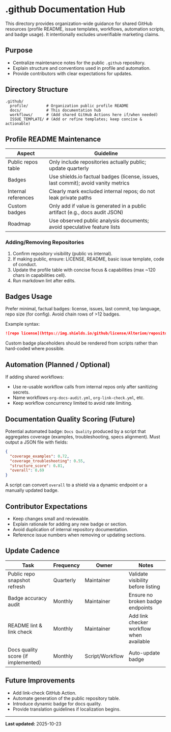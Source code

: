 # .github Documentation Hub

This directory provides organization-wide guidance for shared GitHub resources (profile README, issue templates, workflows, automation scripts, and badge usage). It intentionally excludes unverifiable marketing claims.

## Purpose

* Centralize maintenance notes for the public `.github` repository.
* Explain structure and conventions used in profile and automation.
* Provide contributors with clear expectations for updates.

## Directory Structure

```text
.github/
  profile/        # Organization public profile README
  docs/           # This documentation hub
  workflows/      # (Add shared GitHub Actions here if/when needed)
  ISSUE_TEMPLATE/ # (Add or refine templates; keep concise & actionable)
```

## Profile README Maintenance

| Aspect | Guideline |
|--------|-----------|
| Public repos table | Only include repositories actually public; update quarterly |
| Badges | Use shields.io factual badges (license, issues, last commit); avoid vanity metrics |
| Internal references | Clearly mark excluded internal repos; do not leak private paths |
| Custom badges | Only add if value is generated in a public artifact (e.g., docs audit JSON) |
| Roadmap | Use observed public analysis documents; avoid speculative feature lists |

### Adding/Removing Repositories

1. Confirm repository visibility (public vs internal).
2. If making public, ensure: LICENSE, README, basic issue template, code of conduct.
3. Update the profile table with concise focus & capabilities (max ~120 chars in capabilities cell).
4. Run markdown lint after edits.

## Badges Usage

Prefer minimal, factual badges: license, issues, last commit, top language, repo size (for config). Avoid chain rows of >12 badges.

Example syntax:

```markdown
![repo license](https://img.shields.io/github/license/Alteriom/repository-metadata-manager)
```

Custom badge placeholders should be rendered from scripts rather than hard-coded where possible.

## Automation (Planned / Optional)

If adding shared workflows:

* Use re-usable workflow calls from internal repos only after sanitizing secrets.
* Name workflows `org-docs-audit.yml`, `org-link-check.yml`, etc.
* Keep workflow concurrency limited to avoid rate limiting.

## Documentation Quality Scoring (Future)

Potential automated badge: `Docs Quality` produced by a script that aggregates coverage (examples, troubleshooting, specs alignment). Must output a JSON file with fields:

```json
{
  "coverage_examples": 0.72,
  "coverage_troubleshooting": 0.55,
  "structure_score": 0.81,
  "overall": 0.69
}
```

A script can convert `overall` to a shield via a dynamic endpoint or a manually updated badge.

## Contributor Expectations

* Keep changes small and reviewable.
* Explain rationale for adding any new badge or section.
* Avoid duplication of internal repository documentation.
* Reference issue numbers when removing or updating sections.

## Update Cadence

| Task | Frequency | Owner | Notes |
|------|-----------|-------|-------|
| Public repo snapshot refresh | Quarterly | Maintainer | Validate visibility before listing |
| Badge accuracy audit | Monthly | Maintainer | Ensure no broken badge endpoints |
| README lint & link check | Monthly | Maintainer | Add link checker workflow when available |
| Docs quality score (if implemented) | Monthly | Script/Workflow | Auto-update badge |

## Future Improvements

* Add link-check GitHub Action.
* Automate generation of the public repository table.
* Introduce dynamic badge for docs quality.
* Provide translation guidelines if localization begins.

---
**Last updated:** 2025-10-23
